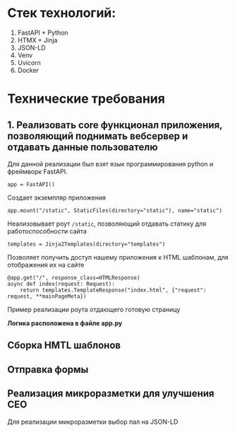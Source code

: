 # Стек технологий:
1. FastAPI + Python
2. HTMX + Jinja
3. JSON-LD
4. Venv
5. Uvicorn
6. Docker

# Технические требования
## 1. Реализовать core функционал приложения, позволяющий поднимать вебсервер и отдавать данные пользователю
Для данной реализации был взят язык программирования python и фреймворк FastAPI.
```
app = FastAPI()
```
Cоздает экземпляр приложения
```
app.mount("/static", StaticFiles(directory="static"), name="static")
```
Hеализовывает роут `/static`, позволяющий отдавать статику для работоспособности сайта
```
templates = Jinja2Templates(directory="templates")
```
Позволяет получить доступ нашему приложения к HTML шаблонам, для отображения их на сайте
```
@app.get("/", response_class=HTMLResponse)
async def index(request: Request):
    return templates.TemplateResponse("index.html", {"request": request, **mainPageMeta})
```
Пример реализации роута отдающего готовую страницу

**Логика расположена в файле app.py**

## Сборка HMTL шаблонов

## Отправка формы

## Реализация микроразметки для улучшения СЕО
Для реализации микроразметки выбор пал на JSON-LD